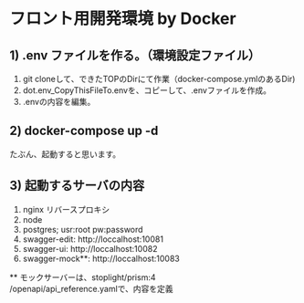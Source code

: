 # フロント用開発環境 by Docker
## 1) .env ファイルを作る。（環境設定ファイル）
1. git cloneして、できたTOPのDirにて作業（docker-compose.ymlのあるDir)
1. dot.env_CopyThisFileTo.envを、コピーして、.envファイルを作成。
1. .envの内容を編集。

## 2) docker-compose up -d
たぶん、起動すると思います。


## 3) 起動するサーバの内容
1. nginx リバースプロキシ
1. node
1. postgres; usr:root pw:password
1. swagger-edit: http://loccalhost:10081
1. swagger-ui: http://loccalhost:10082
1. swagger-mock**: http://loccalhost:10083

**
モックサーバーは、stoplight/prism:4  
/openapi/api_reference.yamlで、内容を定義

